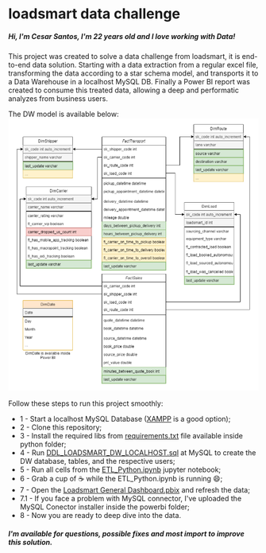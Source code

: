 # loadsmart data challenge

##### Hi, I'm Cesar Santos, I'm 22 years old and I love working with **Data!**

This project was created to solve a data challenge from loadsmart, it is end-to-end data solution. Starting with a data extraction from a regular excel file, transforming the data according to a star schema model, and transports it to a Data Warehouse in a localhost MySQL DB. Finally a Power BI report was created to consume this treated data, allowing a deep and performatic analyzes from business users.

The DW model is available below:
![MER](https://github.com/cesaraugusto98/loadsmart/blob/develop/documentation/loadsmart_diagram-MER.png?raw=true)

Follow these steps to run this project smoothly:
* 1 - Start a localhost MySQL Database ([XAMPP](https://www.apachefriends.org/pt_br/index.html) is a good option);
* 2 - Clone this repository;
* 3 - Install the required libs from [requirements.txt](https://github.com/cesaraugusto98/loadsmart/blob/develop/python/requirements.txt) file available inside python folder;
* 4 - Run [DDL_LOADSMART_DW_LOCALHOST.sql](https://github.com/cesaraugusto98/loadsmart/blob/develop/database/DDL_LOADSMART_DW_LOCALHOST.sql) at MySQL to create the DW database, tables, and the respective users;
* 5 - Run all cells from the [ETL_Python.ipynb](https://github.com/cesaraugusto98/loadsmart/blob/develop/python/ETL_Python.ipynb) jupyter notebook;
* 6 - Grab a cup of ☕ while the ETL_Python.ipynb is running 😄;
* 7 - Open the [Loadsmart General Dashboard.pbix](https://github.com/cesaraugusto98/loadsmart/blob/develop/powerbi/Loadsmart%20General%20Dashboard.pbix) and refresh the data;
* 	7.1 - If you face a problem with MySQL connector, I've uploaded the MySQL Conector installer inside the powerbi folder;
* 8 - Now you are ready to deep dive into the data.

##### I'm available for questions, possible fixes and most import to improve this solution.
